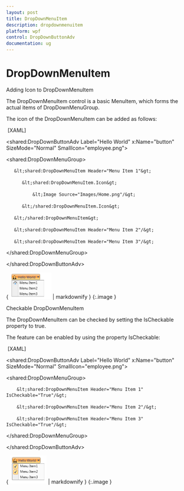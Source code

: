 ```yaml
---
layout: post
title: DropDownMenuItem
description: dropdownmenuitem
platform: wpf
control: DropDownButtonAdv
documentation: ug
---
```


# DropDownMenuItem

Adding Icon to DropDownMenuItem

The DropDownMenuItem control is a basic MenuItem, which forms the actual items of DropDownMenuGroup. 

The icon of the DropDownMenuItem can be added as follows:



 [XAML]

&lt;shared:DropDownButtonAdv Label="Hello World" x:Name="button" SizeMode="Normal" SmallIcon="employee.png"&gt;

   &lt;shared:DropDownMenuGroup&gt;

       &lt;shared:DropDownMenuItem Header="Menu Item 1"&gt;

          &lt;shared:DropDownMenuItem.Icon&gt;

              &lt;Image Source="Images/Home.png"/&gt;

          &lt;/shared:DropDownMenuItem.Icon&gt;

       &lt;/shared:DropDownMenuItem&gt;

       &lt;shared:DropDownMenuItem Header="Menu Item 2"/&gt;

       &lt;shared:DropDownMenuItem Header="Menu Item 3"/&gt;

   &lt;/shared:DropDownMenuGroup&gt;

&lt;/shared:DropDownButtonAdv&gt;



{ ![](DropDownMenuItem_images/DropDownMenuItem_img1.png) | markdownify }
{:.image }


Checkable DropDownMenuItem

The DropDownMenuItem can be checked by setting the IsCheckable property to true. 

The feature can be enabled by using the property IsCheckable:



 [XAML]

&lt;shared:DropDownButtonAdv Label="Hello World" x:Name="button" SizeMode="Normal" SmallIcon="employee.png"&gt;

   &lt;shared:DropDownMenuGroup&gt;

        &lt;shared:DropDownMenuItem Header="Menu Item 1" IsCheckable="True"/&gt;

        &lt;shared:DropDownMenuItem Header="Menu Item 2"/&gt;

        &lt;shared:DropDownMenuItem Header="Menu Item 3" IsCheckable="True"/&gt;

   &lt;/shared:DropDownMenuGroup&gt;

&lt;/shared:DropDownButtonAdv&gt;



{ ![](DropDownMenuItem_images/DropDownMenuItem_img2.png) | markdownify }
{:.image }


